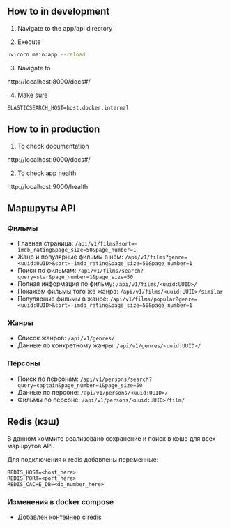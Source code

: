 ## How to in development

1. Navigate to the app/api directory

2. Execute

```bash
uvicorn main:app --reload
```

3. Navigate to

http://localhost:8000/docs#/

4. Make sure

```config
ELASTICSEARCH_HOST=host.docker.internal
```


## How to in production

1. To check documentation

http://localhost:9000/docs#/


2. To check app health

http://localhost:9000/health

## Маршруты API

### Фильмы

- Главная страница: `/api/v1/films?sort=-imdb_rating&page_size=50&page_number=1`
- Жанр и популярные фильмы в нём: `/api/v1/films?genre=<uuid:UUID>&sort=-imdb_rating&page_size=50&page_number=1`
- Поиск по фильмам: `/api/v1/films/search?query=star&page_number=1&page_size=50`
- Полная информация по фильму: `/api/v1/films/<uuid:UUID>/`
- Покажем фильмы того же жанра: `/api/v1/films/<uuid:UUID>/similar`
- Популярные фильмы в жанре: `/api/v1/films/popular?genre=<uuid:UUID>&sort=-imdb_rating&page_size=50&page_number=1`

### Жанры

- Список жанров: `/api/v1/genres/`
- Данные по конкретному жанры: `/api/v1/genres/<uuid:UUID>/`

### Персоны

- Поиск по персонам: `/api/v1/persons/search?query=captain&page_number=1&page_size=50`
- Данные по персоне: `/api/v1/persons/<uuid:UUID>/`
- Фильмы по персоне: `/api/v1/persons/<uuid:UUID>/film/`


## Redis (кэш)

В данном коммите реализовано сохранение и поиск в кэше для всех маршрутов API.

Для подключения к redis добавлены переменные:
```.env
REDIS_HOST=<host_here>
REDIS_PORT=<port_here>
REDIS_CACHE_DB=<db_number_here>
```

### Изменения в docker compose
- Добавлен контейнер с redis

